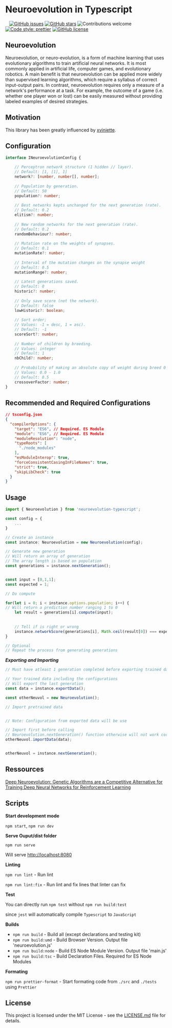 # Neuroevolution in Typescript

&nbsp;&nbsp;
[![GitHub issues](https://img.shields.io/github/issues/digitsensitive/neuroevolution-typescript.svg)](https://github.com/digitsensitive/neuroevolution-typescript/issues)
[![GitHub stars](https://img.shields.io/github/stars/digitsensitive/neuroevolution-typescript.svg)](https://github.com/digitsensitive/neuroevolution-typescript/stargazers)
![Contributions welcome](https://img.shields.io/badge/contributions-welcome-orange.svg)
[![Code style: prettier](https://img.shields.io/badge/code_style-prettier-ff69b4.svg)](https://github.com/prettier/prettier)
[![GitHub license](https://img.shields.io/github/license/digitsensitive/neuroevolution-typescript.svg)](https://github.com/digitsensitive/neuroevolution-typescript)

## Neuroevolution

Neuroevolution, or neuro-evolution, is a form of machine learning that uses evolutionary algorithms to train artificial neural networks.
It is most commonly applied in artificial life, computer games, and evolutionary robotics. A main benefit is that neuroevolution can be applied more
widely than supervised learning algorithms, which require a syllabus of correct input-output pairs. In contrast, neuroevolution requires only a measure
of a network's performance at a task. For example, the outcome of a game (i.e. whether one player won or lost) can be easily measured without providing
labeled examples of desired strategies.

## Motivation

This library has been greatly influenced by [xviniette](https://github.com/xviniette/FlappyLearning).

## Configuration

```ts
interface INeuroevolutionConfig {

    // Perceptron network structure (1 hidden // layer).
    // Default: [1, [1], 1]
    network?: [number, number[], number];
    
    // Population by generation.
    // Default: 50
    population?: number;
    
    // Best networks kepts unchanged for the next generation (rate).
    // Default: 0.2
    elitism?: number;
    
    // New random networks for the next generation (rate).
    // Default: 0.2
    randomBehaviour?: number;
    
    // Mutation rate on the weights of synapses.
    // Default: 0.1
    mutationRate?: number;
    
    // Interval of the mutation changes on the synapse weight
    // Default: 0.5
    mutationRange?: number;
    
    // Latest generations saved.
    // Default: 0
    historic?: number;
    
    // Only save score (not the network).
    // Default: false
    lowHistoric?: boolean;
    
    // Sort order;
    // Values: -1 = desc, 1 = asc).
    // Default: -1
    scoreSort?: number;
    
    // Number of children by breeding.
    // Values: integer
    // Default: 1
    nbChild?: number;
    
    // Probability of making an absolute copy of weight during breed 0 - 1
    // Values: 0.0 - 1.0
    // Default: 0.5
    crossoverFactor: number;
}
```

## Recommended and Required Configurations
```json
// tsconfig.json
{
  "compilerOptions": {
    "target": "ES6", // Required. ES Module
    "module": "ES6", // Required. ES Module
    "moduleResolution": "node",
    "typeRoots": [
      "./node_modules"
    ],
    "esModuleInterop": true,
    "forceConsistentCasingInFileNames": true,
    "strict": true,
    "skipLibCheck": true
  }
}
```

## Usage

```ts
import { Neuroevolution } from 'neuroevolution-typescript';

const config = {
    ...
}

// Create an instance 
const instance: Neuroevolution = new Neuroevolution(config);

// Generate new generation
// Will return an array of generation
// The array length is based on population
const generations = instance.nextGeneration();


const input = [0,1,1];
const expected = 1;

// Do compute

for(let i = 0; i < instance.options.population; i++) {
// Will return a prediction number ranging 1 to 0
    let result = generations[i].compute(input);
    
    
    // Tell if is right or wrong
    instance.networkScore(generations[i], Math.ceil(result[0]) === expected);
}

// Optional
// Repeat the process from generating generations

```

***Exporting and Importing***

```ts
// Must have atleast 1 generation completed before exporting trained data

// Your trained data including the configurations
// Will export the last generation
const data = instance.exportData();

const otherNeuvol = new Neuroevolution();

// Import pretrained data


// Note: Configuration from exported data will be use

// Import first before calling
// Neuroevolution.nextGeneration() function otherwise will not work correctly
otherNeuvol.importData(data);


otherNeuvol = instance.nextGeneration();

```


## Ressources

[Deep Neuroevolution: Genetic Algorithms are a Competitive Alternative for
Training Deep Neural Networks for Reinforcement Learning](https://arxiv.org/pdf/1712.06567.pdf)  

## Scripts

__Start development mode__

`npm start`, `npm run dev`

__Serve Ouput/dist folder__

`npm run serve`

Will serve [http://localhost:8080](http://localhost:8080)

__Linting__

`npm run lint` - Run lint

`npm run lint:fix` - Run lint and fix lines that linter can fix

__Test__

You can directly run `npm test` without `npm run build:test`

since `jest` will automatically compile `Typescript` to `JavaScript` 

__Builds__

- `npm run build` - Build all (except declarations and testing kit)
- `npm run build:umd` - Build Browser Version. Output file 'neuroevolution.js'
- `npm run build:node` - Build ES Node Module Version. Output file 'main.js'
- `npm run build:tsc` - Build Declaration Files. Required for ES Node Modules

__Formating__

`npm run prettier-format` - Start formating code from `./src` and `./tests` using `Prettier`

## License

This project is licensed under the MIT License - see the [LICENSE.md](https://github.com/digitsensitive/neuroevolution-typescript/blob/master/LICENSE) file for details.
